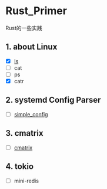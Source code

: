 # Rust_Primer
Rust的一些实践

## 1. about Linux
- [x] [ls](./commands/ls/README.md)
- [ ] cat
- [ ] ps
- [x] catr

## 2. systemd Config Parser
- [ ] [simple_config](./macro/simple_config/README.md)

## 3. cmatrix
- [ ] [cmatrix](./commands/cmatrix/README.md)

## 4. tokio
- [ ] mini-redis
